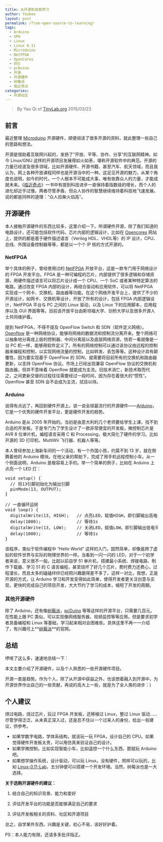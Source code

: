 ```yaml
---
title: 从开源到自我学习
author: Youkee
layout: post
permalink: /from-open-source-to-learning/
tags:
  - Arduino
  - GPU
  - Linux
  - Linux 0.11
  - Microduino
  - NetFPGA
  - OpenCores
  - OSS
  - pcDuino
  - 开源
  - 开源硬件
  - 树莓派
  - 临近奇点
categories:
  - 开源社区
---
```


> By Yao Qi of [TinyLab.org][1]
> 2015/03/23


## 前言

最近整理 [Microduino][2] 开源硬件，顺便阅读了很多开源的资料，就此整理一些自己的思路和想法。

开源是借助着互联网兴起的，发扬了“开放、平等、协作、分享”的互联网精神。如今 Linux/GNU 这样的开源项目发展得如火如荼，堪称开源软件中的典范。开源的力量已经波及很多领域，比如开源硬件、开源书籍、甚至汽车、航天领域，而且我认为，网上各种开放课程同样也是开源当中的一种。这足见开源的魅力，从某个角度也说明，如今的时代，一个人根本不可能成大事，唯有依靠众人的力量，才能成就未来。《[临近奇点][3]》一书中有提到科技进步一直保持着指数级的增长，而个人的进化却近乎过慢。两者尽管矛盾，但众人协作的智慧继续维持着科技地飞速发展。说的都是同样的道理：“众人拾柴火焰高”。

## 开源硬件

本人接触开源硬件的东西比较多，这里介绍一下。所谓硬件开源，除了我们知道的电路设计，还可能包括软件代码，芯片内部的逻辑设计，比如在 [Opencores][4] 网站上，提供的都是基于硬件描述语言（Verilog HDL、VHDL等）的 IP 设计，CPU、总线、外围设备控制器等等，都是以一个个 IP 核的方式开源的。

### NetFPGA

举个具体的例子，曾经使用过的 [NetFPGA][5] 开放平台，这是一款专门用于网络设计的 FPGA 开发平台。FPGA 是一种可编程的芯片，内部提供了很多逻辑和存储资源，用硬件描述语言可以将芯片设计成一个 CPU、一个 SoC 或者某种特定算法的电路。通过改变 FPGA 内部的设计，再结合驱动和应用软件，可以将 NetFPGA 实现成一个网卡、交换机、路由器等功能。在这个网络开发平台上，提供了不少的开源设计，如网卡、交换机等设计，开放了所有的设计，包括 FPGA 内部逻辑设计，NetFPGA 平台与 PC 之间的 Linux 驱动，以及 Linux 下的应用脚本，应用程序以及 GUI 界面等等。目前该开放平台由斯坦福大学、剑桥大学以及很多开源人士共同维护着。

提到 NetFPGA，不得不提及 OpenFlow Switch 和 SDN（软件定义网络）。[Openflow][6] 是一种网络协议，能够将网络的数据流和控制流分离开来。整个网络可以抽象地分离成上层的控制器、中间分离层以及底层网络资源，恍若一看就像是一台 PC 机一样，能够用软件定义了。所有的网络控制可以通过该协议由远程的控制器来编程和控制，以实现网络流量的控制，比如转发、丢包等等。这种设计具有颠覆性，因为要实现基于 OpenFlow 的 SDN，就需要将目前所有的交换机和路由器更新，以支持 OpenFlow 协议。市场上已经出现兼容 OpenFlow 协议的交换机和路由器，但并不意味着 Openflow 就能成为主流。旧技术消亡，新技术取而代之，之间更新交替的过程往往需要经过一段时间，因为存在着很大的“惯性”。Openflow 甚至 SDN 会不会成为主流，拭目以待。

### Arduino

说得有点远了，再回到硬件开源上。说一说全球最流行的开源硬件——[Arduino][7]，它是一个优秀的硬件开发平台，更是硬件开发的趋势。

Arduino 是从 2005 年开始的。当初是由意大利的几个老师要给学生上课，找不到合适的开发板，于是专门为了学生设计了一款非常便宜的开发板，微控制芯片是 AVR 8 位单片机，编程语言采用 C 和 Processing，极大简化了硬件的学习。比如开源的 3D 打印机、MultiWii 飞行器、机器人等等。

本人曾经参加上海新车间的一个活动，有一个外国小孩，约莫不到 13 岁，就在倒腾着他的 Arduino 模块。在他父亲的帮助下，完成了用手机远程控制小车。从一个侧面说明，Arduino 是极容易上手的。举一个简单的例子，比如在 Arduino 上点亮一个 LED 灯：

<pre>void setup() {
  // 将13引脚初始化为输出引脚
  pinMode(13, OUTPUT);
}

// 一直循环运转
void loop() {
  digitalWrite(13, HIGH);   // 点亮LED，赋值HIGH，即引脚输出高电平
  delay(1000);              // 等待1s
  digitalWrite(13, LOW);    // 关闭LED，赋值LOW，即引脚输出低电平
  delay(1000);              // 等待1s
}
</pre>

该程序，类似于软件编程中 “Hello World” 这样的入门，固然简单，却像是跨了虚拟的软件世界与实际的物理世界的一样。当看到一闪一闪的 LED，对于一个初学者来说，意义很不一般。比起以前自学 51 单片机，搭建最小系统、焊接电路、制作下载器、学习 51 的 C 语言编程，甚至烧坏了好几个芯片，费时费力还费心，过程漫长，而且太多的磕磕绊绊已经把兴趣磨得差不多了。这样一对比，我想，正是开源的方式，让 Arduino 学习和开发变得如此简单，使得开发者更关注创意与实现，更快的完成自己的项目开发，大大节约了学习的成本，缩短了开发的周期。

### 其他开源硬件

除了 Arduino，还有像[树莓派][8]，[pcDuino][9] 等等这样的开源平台，只需要几百元，在性能上跟 PC 类似，可以实现像网络服务器、视频监控等等应用。但是要求初学者具备编程和 Linux 等基础，学习起来相对会困难些。具体这里不再一一介绍了，有兴趣可上**[树莓派][10]**的官网。

## 总结

啰嗦了这么多，速速地总结一下：

本文主要介绍了开源硬件，以及个人熟悉的一些开源硬件项目。

开源一直是趋势。作为个人，除了从开源中获益之外，也该想着融入到开源中，为开源世界作出自己的一些贡献，再说的高大上一些，就是为了全人类的进步：)

## 个人建议

焊过电路，烧过芯片，玩过 FPGA 开发板，还移植过 Linux，整过 Linux 驱动……尽管学得泛泛，从未真正深入过，还是忍不住以一个过来人的身份，给出一些建议，供参考。

  * 如果学数字电路，学体系结构，就该玩一玩 FPGA，设计自己的 CPU。如果觉得硬件开发板太贵，可以用仿真来验证自己的设计。
  * 如果学微控制，比如实现智能小车，比如遥控一个什么东西，那就玩 Arduino 吧。
  * 如果想学操作系统，设计驱动，可以玩 Linux。没有硬件，照样可以玩的，比如 [Linux-0.11-Lab][11]，五分钟便可以搭建一个开发环境。当然，树莓派也是一大选择。

**关于选购开源硬件的建议：**

  1. 结合自己的知识背景、能力和爱好

  2. 评估开发平台的功能是否能够满足自己的要求

  3. 评估开发板相关的资料、社区和开源项目

总之，自学某件东西，兴趣是关键，初心不易，该好好护着。

PS：本人能力有限，还请多多批评指正。





 [1]: http://tinylab.org
 [2]: http://www.microduino.cc "Microduino"
 [3]: http://book.douban.com/subject/6855803/
 [4]: http://opencores.com/ "OpenCores"
 [5]: http://netfpga.org/ "NetFPGA"
 [6]: https://www.opennetworking.org/
 [7]: http://arduino.cc
 [8]: http://www.raspberrypi.org
 [9]: http://www.pcduino.com
 [10]: http://www.raspberrypi.org/
 [11]: /linux-0-11-lab/
